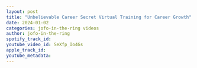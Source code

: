 ```yaml
---
layout: post
title: "Unbelievable Career Secret Virtual Training for Career Growth"
date: 2024-01-02
categories: jofo-in-the-ring videos
author: jofo-in-the-ring
spotify_track_id: 
youtube_video_id: SeXfp_Io4Gs
apple_track_id: 
youtube_metadata: 
---
```

